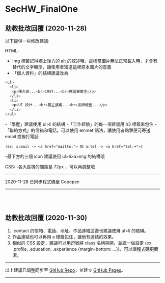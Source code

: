 # SecHW_FinalOne

## 助教批改回覆 (2020-11-28)

以下提供一些修改建議:

HTML:

- img 標籤記得補上後方的 alt 的敘述哦，這樣當圖片無法正常載入時，才會有替代的文字顯示，讓使用者知道這裡原本圖片的意義
- 「個人資料」的結構建議改為

```bash
<ul>
  <li>
   <p>陳久安...<br>1997...<br>應屆畢業生</p>
  </li>
  <li>
   <p>UI 設計...<br>獨立接案...<br>品牌規劃...</p>
  </li>
</ul>
```

-「學歷」建議使用 ul>li 的結構
-「工作經驗」的每一項建議用 h3 標籤來包住
-「聯絡方式」的信箱和電話，可以使用 emmet 語法，讓使用者點擊便可寄送 email 或撥打電話

```(ex: a:mail -> <a href="mailto:"> 和 a:tel -> <a href="tel:+">)```

-最下方的三個 icon 建議使用 ul>li>a>img 的結構哦

CSS:
-各大區塊的間距是 72px ，可以再調整哦

---
2020-11-28 已同步程式碼至 Copepen

---
</br></br>

## 助教批改回覆 (2020-11-30)

1. .contact 的信箱、電話、地址、作品連結這邊也建議使用 ul>li 的結構。
2. 作品連結也可以再用 a 標籤包住，讓他有連結的效果。
3. 相似的 CSS 設定，建議可以用逗號將 class 名稱隔開，並統一做設定 (ex: .profile, .education, .experience {margin-bottom: ...})，可以讓程式碼更簡潔。

---
以上建議已調整同步至 [GitHub Repo](https://github.com/KS-VC/SecHW_FinalOne)，並建立 [GitHub Pages](https://ks-vc.github.io/SecHW_FinalOne/)。

---
